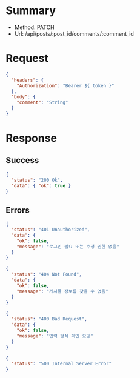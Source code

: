 # Summary

- Method: PATCH
- Url: /api/posts/:post_id/comments/:comment_id

# Request

```json
{
  "headers": {
    "Authorization": "Bearer ${ token }"
  },
  "body": {
    "comment": "String"
  }
}
```

# Response

## Success

```json
{
  "status": "200 Ok",
  "data": { "ok": true }
}
```

## Errors

```json
{
  "status": "401 Unauthorized",
  "data": {
    "ok": false,
    "message": "로그인 필요 또는 수정 권한 없음"
  }
}
```

```json
{
  "status": "404 Not Found",
  "data": {
    "ok": false,
    "message": "게시물 정보를 찾을 수 없음"
  }
}
```

```json
{
  "status": "400 Bad Request",
  "data": {
    "ok": false,
    "message": "입력 형식 확인 요망"
  }
}
```

```json
{
  "status": "500 Internal Server Error"
}
```
